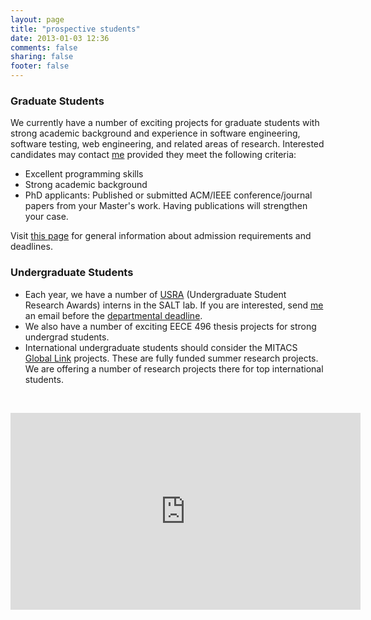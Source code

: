 ```yaml
---
layout: page
title: "prospective students"
date: 2013-01-03 12:36
comments: false
sharing: false
footer: false
---
```



<h3>
	Graduate Students</h3>
<p>
	We currently have a number of exciting projects for graduate students with strong academic background and experience in software engineering, software testing, web engineering, and related areas of research. Interested candidates may contact <a href="http://www.ece.ubc.ca/~amesbah/">me</a> provided they meet the following criteria:</p>
<ul>
	<li>
		Excellent programming skills</li>
	<li>
		Strong academic background</li>
	<li>
		PhD applicants: Published or submitted ACM/IEEE conference/journal papers from your Master&#39;s work. Having publications will strengthen your case.</li>
</ul>

<p> 
	Visit <a href="http://www.ece.ubc.ca/admissions/graduate">this page</a> for general information about admission requirements and deadlines.</p>


<h3>
	Undergraduate Students</h3> 
<ul>
	<li>
		Each year, we have a number of <a href="http://www.nserc-crsng.gc.ca/students-etudiants/ug-pc/usra-brpc_eng.asp" target="_blank">USRA</a> (Undergraduate Student Research Awards) interns in the SALT lab. If you are interested, send <a href="http://www.ece.ubc.ca/~amesbah/">me</a> an email before the <a href="http://www.ece.ubc.ca/academic-programs/undergraduate/nserc-usra-information">departmental deadline</a>.
	</li> 
	<li>
		We also have a number of exciting EECE 496 thesis projects for strong undergrad students. 
	</li>
	<li>
		International undergraduate students should consider the MITACS <a href="http://www.mitacs.ca/globalink">Global Link</a> projects. These are fully funded summer research projects. We are offering a number of research projects there for top international students.
	</li>
</ul>
<p>
	&nbsp;</p>
<center>
	<iframe allowfullscreen="" frameborder="0" height="315" src="http://www.youtube.com/embed/PCgUM1jKtdg" width="560"></iframe></center>
